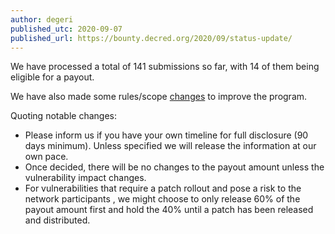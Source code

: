 ```yaml
---
author: degeri
published_utc: 2020-09-07
published_url: https://bounty.decred.org/2020/09/status-update/
---
```


We have processed a total of 141 submissions so far, with 14 of them being eligible for a payout.

We have also made some rules/scope [changes](https://github.com/decred/dcrbounty/pull/71/files) to improve the program.

Quoting notable changes:

- Please inform us if you have your own timeline for full disclosure (90 days minimum). Unless specified we will release the information at our own pace.
- Once decided, there will be no changes to the payout amount unless the vulnerability impact changes.
- For vulnerabilities that require a patch rollout and pose a risk to the network participants , we might choose to only release 60% of the payout amount first and hold the 40% until a patch has been released and distributed.
